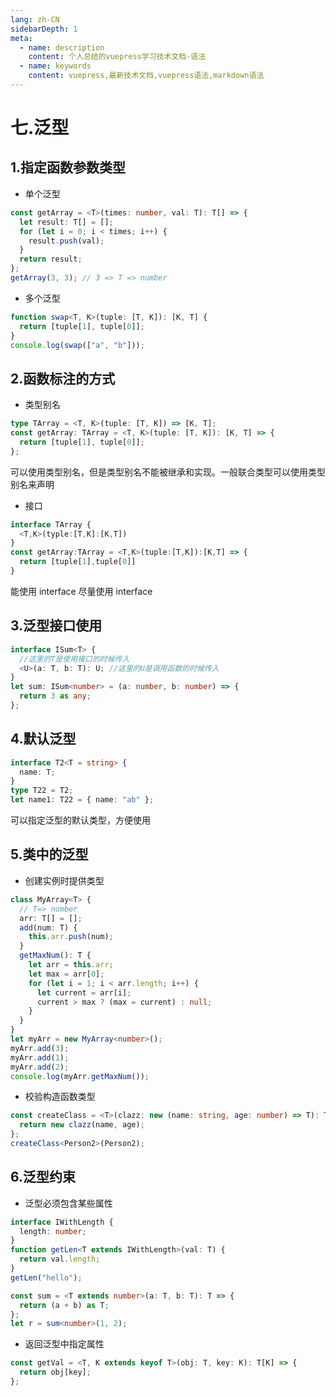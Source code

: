 ```yaml
---
lang: zh-CN
sidebarDepth: 1
meta:
  - name: description
    content: 个人总结的vuepress学习技术文档-语法
  - name: keywords
    content: vuepress,最新技术文档,vuepress语法,markdown语法
---
```


# 七.泛型

## 1.指定函数参数类型

- 单个泛型

```ts
const getArray = <T>(times: number, val: T): T[] => {
  let result: T[] = [];
  for (let i = 0; i < times; i++) {
    result.push(val);
  }
  return result;
};
getArray(3, 3); // 3 => T => number
```

- 多个泛型

```ts
function swap<T, K>(tuple: [T, K]): [K, T] {
  return [tuple[1], tuple[0]];
}
console.log(swap(["a", "b"]));
```

## 2.函数标注的方式

- 类型别名

```ts
type TArray = <T, K>(tuple: [T, K]) => [K, T];
const getArray: TArray = <T, K>(tuple: [T, K]): [K, T] => {
  return [tuple[1], tuple[0]];
};
```

可以使用类型别名，但是类型别名不能被继承和实现。一般联合类型可以使用类型别名来声明

- 接口

```ts
interface TArray {
  <T,K>(typle:[T,K]:[K,T])
}
const getArray:TArray = <T,K>(tuple:[T,K]):[K,T] => {
  return [tuple[1],tuple[0]]
}
```

能使用 interface 尽量使用 interface

## 3.泛型接口使用

```ts
interface ISum<T> {
  //这里的T是使用接口的时候传入
  <U>(a: T, b: T): U; //这里的U是调用函数的时候传入
}
let sum: ISum<number> = (a: number, b: number) => {
  return 3 as any;
};
```

## 4.默认泛型

```ts
interface T2<T = string> {
  name: T;
}
type T22 = T2;
let name1: T22 = { name: "ab" };
```

可以指定泛型的默认类型，方便使用

## 5.类中的泛型

- 创建实例时提供类型

```ts
class MyArray<T> {
  // T=> number
  arr: T[] = [];
  add(num: T) {
    this.arr.push(num);
  }
  getMaxNum(): T {
    let arr = this.arr;
    let max = arr[0];
    for (let i = 1; i < arr.length; i++) {
      let current = arr[i];
      current > max ? (max = current) : null;
    }
  }
}
let myArr = new MyArray<number>();
myArr.add(3);
myArr.add(1);
myArr.add(2);
console.log(myArr.getMaxNum());
```

- 校验构造函数类型

```ts
const createClass = <T>(clazz: new (name: string, age: number) => T): T => {
  return new clazz(name, age);
};
createClass<Person2>(Person2);
```

## 6.泛型约束

- 泛型必须包含某些属性

```ts
interface IWithLength {
  length: number;
}
function getLen<T extends IWithLength>(val: T) {
  return val.length;
}
getLen("hello");
```

```ts
const sum = <T extends number>(a: T, b: T): T => {
  return (a + b) as T;
};
let r = sum<number>(1, 2);
```

- 返回泛型中指定属性

```ts
const getVal = <T, K extends keyof T>(obj: T, key: K): T[K] => {
  return obj[key];
};
```
